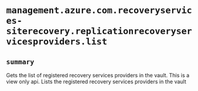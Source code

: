 # `management.azure.com.recoveryservices-siterecovery.replicationrecoveryservicesproviders.list`

## `summary`
Gets the list of registered recovery services providers in the vault. This is a view only api. Lists the registered recovery services providers in the vault


